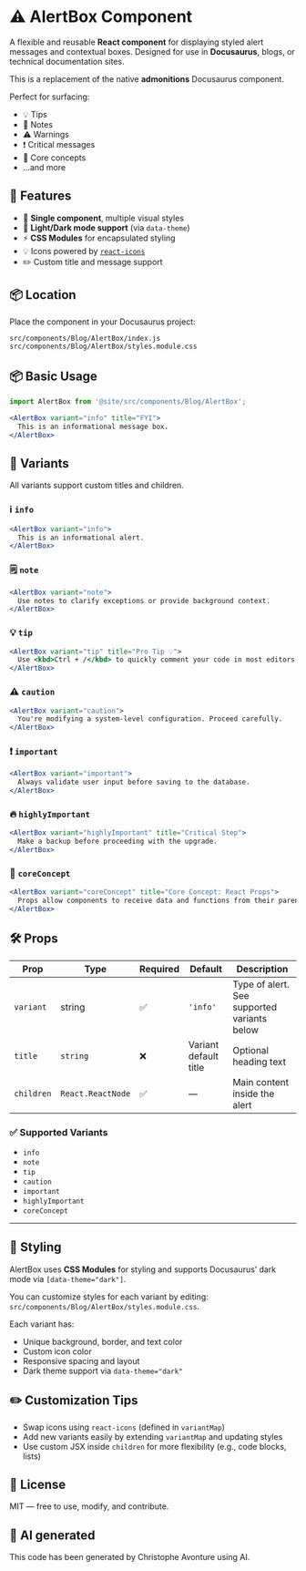 # ⚠️ AlertBox Component

A flexible and reusable **React component** for displaying styled alert messages and contextual boxes. Designed for use in **Docusaurus**, blogs, or technical documentation sites.

This is a replacement of the native **admonitions** Docusaurus component.

Perfect for surfacing:

* 💡 Tips
* 📘 Notes
* ⚠️ Warnings
* ❗ Critical messages
* 📌 Core concepts
* ...and more

## 🚀 Features

* 🧩 **Single component**, multiple visual styles
* 🎨 **Light/Dark mode support** (via `data-theme`)
* ⚡ **CSS Modules** for encapsulated styling
* 💡 Icons powered by [`react-icons`](https://react-icons.github.io/react-icons/)
* ✏️ Custom title and message support

## 📦 Location

Place the component in your Docusaurus project:

```bash
src/components/Blog/AlertBox/index.js
src/components/Blog/AlertBox/styles.module.css
```

## 📦 Basic Usage

```jsx
import AlertBox from '@site/src/components/Blog/AlertBox';

<AlertBox variant="info" title="FYI">
  This is an informational message box.
</AlertBox>
```

## 🎨 Variants

All variants support custom titles and children.

### ℹ️ `info`

```jsx
<AlertBox variant="info">
  This is an informational alert.
</AlertBox>
```

### 🗒️ `note`

```jsx
<AlertBox variant="note">
  Use notes to clarify exceptions or provide background context.
</AlertBox>
```

### 💡 `tip`

```jsx
<AlertBox variant="tip" title="Pro Tip 💡">
  Use <kbd>Ctrl + /</kbd> to quickly comment your code in most editors.
</AlertBox>
```

### ⚠️ `caution`

```jsx
<AlertBox variant="caution">
  You're modifying a system-level configuration. Proceed carefully.
</AlertBox>
```

### ❗ `important`

```jsx
<AlertBox variant="important">
  Always validate user input before saving to the database.
</AlertBox>
```

### 🔥 `highlyImportant`

```jsx
<AlertBox variant="highlyImportant" title="Critical Step">
  Make a backup before proceeding with the upgrade.
</AlertBox>
```

### 📌 `coreConcept`

```jsx
<AlertBox variant="coreConcept" title="Core Concept: React Props">
  Props allow components to receive data and functions from their parent.
</AlertBox>
```

## 🛠️ Props

| Prop | Type | Required | Default | Description|
| --- | --- | --- | --- | --- |
| `variant` | string | ✅ | `'info'` | Type of alert. See supported variants below |
| `title` | `string` | ❌ | Variant default title | Optional heading text |
| `children` | `React.ReactNode` | ✅ | — | Main content inside the alert |

### ✅ Supported Variants

* `info`
* `note`
* `tip`
* `caution`
* `important`
* `highlyImportant`
* `coreConcept`

---

## 🎨 Styling

AlertBox uses **CSS Modules** for styling and supports Docusaurus’ dark mode via `[data-theme="dark"]`.

You can customize styles for each variant by editing: `src/components/Blog/AlertBox/styles.module.css`.

Each variant has:

* Unique background, border, and text color
* Custom icon color
* Responsive spacing and layout
* Dark theme support via `data-theme="dark"`

## ✏️ Customization Tips

* Swap icons using `react-icons` (defined in `variantMap`)
* Add new variants easily by extending `variantMap` and updating styles
* Use custom JSX inside `children` for more flexibility (e.g., code blocks, lists)

## 📄 License

MIT — free to use, modify, and contribute.

## 💬 AI generated

This code has been generated by Christophe Avonture using AI.
